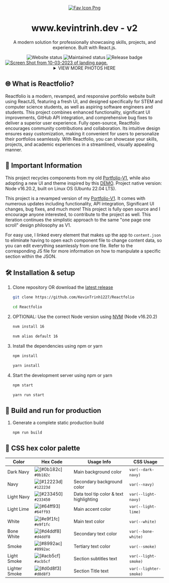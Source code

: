 <p align="center">
  <a href="https://www.kevintrinh.dev" target="_blank">
    <img alt="Fav Icon Png" src="https://github.com/KevinTrinh1227/Reactfolio/blob/master/public/assets/readme-icon.png" width="100"/>
  </a>
</p>
<h1 align="center">
  www.kevintrinh.dev - v2
</h1>
<p align="center">
  A modern solution for professionally showcasing skills, projects, and experience. Built with React.js.
</p>

<div align="center">
  <img src="https://api.netlify.com/api/v1/badges/bda950e2-c382-4756-8f7c-129785602a59/deploy-status" alt="Website status" /> 
  <img src="https://img.shields.io/badge/maintenance-actively--developed-brightgreen.svg" alt="Maintained status" />
  <img src="https://img.shields.io/github/v/release/KevinTrinh1227/Reactfolio.svg" alt="Release badge" />
</div>

<a href="https://kevintrinh.dev" target="_blank">
   <img alt="Screen Shot from 10-03-2023 of landing page." src="https://github.com/KevinTrinh1227/Reactfolio/assets/48145892/d5a342d5-3e49-45d1-9028-cabc663ef61a">
</a>

<details>
  <summary align="center">VIEW MORE PHOTOS HERE</summary>
    <a href="https://www.kevintrinh.dev" target="_blank">
      <img alt="Screen Shot from 10-03-2023 of landing page." src="https://github.com/KevinTrinh1227/Reactfolio/blob/master/public/assets/screenshot_1.png">
      <img alt="Screen Shot" src="https://github.com/KevinTrinh1227/Reactfolio/blob/master/public/assets/screenshot_2.png">
      <img alt="Screen Shot" src="https://github.com/KevinTrinh1227/Reactfolio/blob/master/public/assets/screenshot_3.png">
      <img alt="Screen Shot" src="https://github.com/KevinTrinh1227/Reactfolio/blob/master/public/assets/screenshot_4.png">
      <img alt="Screen Shot" src="https://github.com/KevinTrinh1227/Reactfolio/blob/master/public/assets/screenshot_5.png">
    </a>
</details>

## 🌐 What is Reactfolio?

Reactfolio is a modern, revamped, and responsive portfolio website built using ReactJS, featuring a fresh UI, and designed specifically for STEM and computer science students, as well as aspiring software engineers and students. This project combines enhanced functionality, significant UI improvements, GitHub API integration, and comprehensive bug fixes to deliver a superior user experience. Fully open-source, Reactfolio encourages community contributions and collaboration. Its intuitive design ensures easy customization, making it convenient for users to personalize their portfolios seamlessly. With Reactfolio, you can showcase your skills, projects, and academic experiences in a streamlined, visually appealing manner.

## 📌 Important Information

This project recycles components from my old [Portfolio-V1](https://github.com/KevinTrinh1227/Trinh), while also adopting a new UI and theme inspired by this [DEMO](https://steam-portfolio-demo.vercel.app/). Project native version: Node v16.20.2, built on Linux OS (Ubuntu 22.04 LTS).

This project is a revamped version of my [Portfolio-V1](https://kevintrinh-v1.netlify.app). It comes with numerous updates including functionality, API integration, Significant UI changes, bug fixes, and much more! This project is fully open source and I encourage anyone interested, to contribute to the project as well. This iteration continues the simplistic approach to the same "one page one scroll" design philosophy as V1.

For easy use, I linked every element that makes up the app to `content.json` to eliminate having to open each component file to change content data, so you can edit everything seamlessly from one file. Refer to the corresponding JS file for more information on how to manipulate a specific section within the JSON.

## 🛠 Installation & setup

1. Clone repository OR download the [latest release](https://github.com/KevinTrinh1227/Reactfolio/releases)

   ```sh
   git clone https://github.com/KevinTrinh1227/Reactfolio
   ```

   ```sh
   cd Reactfolio
   ```

2. OPTIONAL: Use the correct Node version using [NVM](https://github.com/nvm-sh/nvm) (Node v16.20.2)

   ```sh
   nvm install 16
   ```

   ```sh
   nvm alias default 16
   ```

3. Install the dependencies using npm or yarn

   ```sh
   npm install
   ```

   ```sh
   yarn install
   ```

4. Start the development server using npm or yarn

   ```sh
   npm start
   ```

   ```sh
   yarn run start
   ```

## 🚀 Build and run for production

1. Generate a complete static production build

   ```sh
   npm run build
   ```

## 🎨 CSS hex color palette

| Color         | Hex Code                                                             | Usage Info                              | CSS Usage              |
| ------------- | -------------------------------------------------------------------- | --------------------------------------- | ---------------------- |
| Dark Navy     | ![[#0b182c]](https://via.placeholder.com/10/0b182c?text=+) `#0b182c` | Main background color                   | `var(--dark-navy)`     |
| Navy          | ![[#12223d]](https://via.placeholder.com/10/12223d?text=+) `#12223d` | Secondary background color              | `var(--navy)`          |
| Light Navy    | ![[#233450]](https://via.placeholder.com/10/233450?text=+) `#233450` | Data tool tip color & text highlighting | `var(--light-navy)`    |
| Light Lime    | ![[#64ff93]](https://via.placeholder.com/10/64ff93?text=+) `#64ff93` | Main accent color                       | `var(--light-lime)`    |
| White         | ![[#e9f1fc]](https://via.placeholder.com/10/e9f1fc?text=+) `#e9f1fc` | Main text color                         | `var(--white)`         |
| Bone White    | ![[#d4ddf8]](https://via.placeholder.com/10/d4ddf8?text=+) `#d4ddf8` | Secondary text color                    | `var(--bone-white)`    |
| Smoke         | ![[#8992ac]](https://via.placeholder.com/10/8992ac?text=+) `#8992ac` | Tertiary text color                     | `var(--smoke)`         |
| Light Smoke   | ![[#acb5cf]](https://via.placeholder.com/10/acb5cf?text=+) `#acb5cf` | Section subtitles text                  | `var(--light-smoke)`   |
| Lighter Smoke | ![[#d0d8f3]](https://via.placeholder.com/10/d0d8f3?text=+) `#d0d8f3` | Section Title text                      | `var(--lighter-smoke)` |
